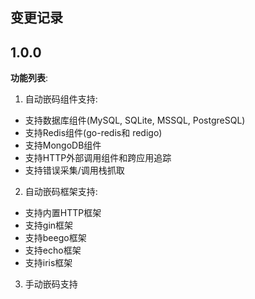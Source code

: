 ## 变更记录

## 1.0.0

**功能列表**:
 1. 自动嵌码组件支持:
   - 支持数据库组件(MySQL, SQLite, MSSQL, PostgreSQL)
   - 支持Redis组件(go-redis和 redigo)
   - 支持MongoDB组件
   - 支持HTTP外部调用组件和跨应用追踪
   - 支持错误采集/调用栈抓取
 2. 自动嵌码框架支持:
   - 支持内置HTTP框架
   - 支持gin框架
   - 支持beego框架
   - 支持echo框架
   - 支持iris框架
 3. 手动嵌码支持


